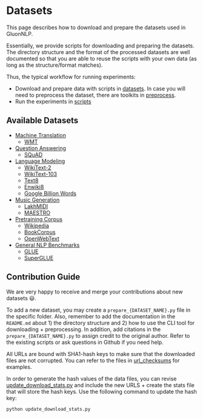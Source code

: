 # Datasets

This page describes how to download and prepare the datasets used in GluonNLP.

Essentially, we provide scripts for downloading and preparing the datasets. 
The directory structure and the format of the processed datasets are well documented so that you are able to 
reuse the scripts with your own data (as long as the structure/format matches).

Thus, the typical workflow for running experiments:

- Download and prepare data with scripts in [datasets](.).
In case you will need to preprocess the dataset, there are toolkits in [preprocess](../preprocess).
- Run the experiments in [scripts](..)


## Available Datasets
- [Machine Translation](./machine_translation)
    - [WMT](./machine_translation/README.md#wmt)
- [Question Answering](./question_answering)
    - [SQuAD](./question_answering/README.md#squad)
- [Language Modeling](./language_modeling)
    - [WikiText-2](./language_modeling)
    - [WikiText-103](./language_modeling)
    - [Text8](./language_modeling)
    - [Enwiki8](./language_modeling)
    - [Google Billion Words](./language_modeling)
- [Music Generation](./music_generation)
    - [LakhMIDI](./music_generation/README.md#lakh-midi)
    - [MAESTRO](./music_generation/README.md#maestro)
- [Pretraining Corpus](./pretrain_corpus)
    - [Wikipedia](./pretrain_corpus/README.md#wikipedia)
    - [BookCorpus](./pretrain_corpus/README.md#bookcorpus)
    - [OpenWebText](./pretrain_corpus/README.md#openwebtext)
- [General NLP Benchmarks](./general_nlp_benchmark)
    - [GLUE](./general_nlp_benchmark/README.md#glue-benchmark)
    - [SuperGLUE](./general_nlp_benchmark/README.md#superglue-benchmark)

## Contribution Guide

We are very happy to receive and merge your contributions about new datasets :smiley:.

To add a new dataset, you may create a `prepare_{DATASET_NAME}.py` file in the specific folder.
Also, remember to add the documentation in the `README.md` about 1) the directory structure and 2) how to use the CLI tool for downloading + preprocessing.
In addition, add citations in the `prepare_{DATASET_NAME}.py` to assign credit to the original author. 
Refer to the existing scripts or ask questions in Github if you need help.  

All URLs are bound with SHA1-hash keys to make sure that the downloaded files are not corrupted. You can refer to the files in [url_checksums](./url_checksums) for examples.
 
In order to generate the hash values of the data files, you can revise [update_download_stats.py](update_download_stats.py) 
and include the new URLS + create the stats file that will store the hash keys. Use the following command to update the hash key:

```bash
python update_download_stats.py
```
